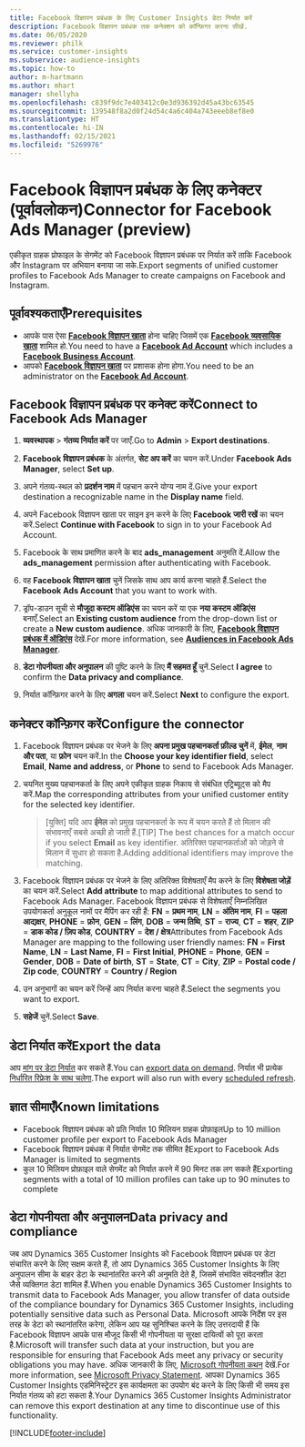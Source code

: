```yaml
---
title: Facebook विज्ञापन प्रबंधक के लिए Customer Insights डेटा निर्यात करें
description: Facebook विज्ञापन प्रबंधक तक कनेक्शन को कॉन्फ़िगर करना सीखें.
ms.date: 06/05/2020
ms.reviewer: philk
ms.service: customer-insights
ms.subservice: audience-insights
ms.topic: how-to
author: m-hartmann
ms.author: mhart
manager: shellyha
ms.openlocfilehash: c839f9dc7e403412c0e3d936392d45a43bc63545
ms.sourcegitcommit: 139548f8a2d0f24d54c4a6c404a743eeeb8ef8e0
ms.translationtype: HT
ms.contentlocale: hi-IN
ms.lasthandoff: 02/15/2021
ms.locfileid: "5269976"
---
```

# <a name="connector-for-facebook-ads-manager-preview"></a><span data-ttu-id="e1088-103">Facebook विज्ञापन प्रबंधक के लिए कनेक्टर (पूर्वावलोकन)</span><span class="sxs-lookup"><span data-stu-id="e1088-103">Connector for Facebook Ads Manager (preview)</span></span>

<span data-ttu-id="e1088-104">एकीकृत ग्राहक प्रोफाइल के सेगमेंट को Facebook विज्ञापन प्रबंधक पर निर्यात करें ताकि Facebook और Instagram पर अभियान बनाया जा सके.</span><span class="sxs-lookup"><span data-stu-id="e1088-104">Export segments of unified customer profiles to Facebook Ads Manager to create campaigns on Facebook and Instagram.</span></span>

## <a name="prerequisites"></a><span data-ttu-id="e1088-105">पूर्वावश्यकताएँ</span><span class="sxs-lookup"><span data-stu-id="e1088-105">Prerequisites</span></span>

- <span data-ttu-id="e1088-106">आपके पास ऐसा [**Facebook विज्ञापन खाता**](https://www.facebook.com/business/learn/lessons/step-by-step-ads-manager-account) होना चाहिए जिसमें एक [**Facebook व्यवसायिक खाता**](https://business.facebook.com/) शामिल हो.</span><span class="sxs-lookup"><span data-stu-id="e1088-106">You need to have a [**Facebook Ad Account**](https://www.facebook.com/business/learn/lessons/step-by-step-ads-manager-account) which includes a [**Facebook Business Account**](https://business.facebook.com/).</span></span>
- <span data-ttu-id="e1088-107">आपको [**Facebook विज्ञापन खाता**](https://www.facebook.com/business/learn/lessons/step-by-step-ads-manager-account) पर प्रशासक होना होगा.</span><span class="sxs-lookup"><span data-stu-id="e1088-107">You need to be an administrator on the [**Facebook Ad Account**](https://www.facebook.com/business/learn/lessons/step-by-step-ads-manager-account).</span></span>

## <a name="connect-to-facebook-ads-manager"></a><span data-ttu-id="e1088-108">Facebook विज्ञापन प्रबंधक पर कनेक्ट करें</span><span class="sxs-lookup"><span data-stu-id="e1088-108">Connect to Facebook Ads Manager</span></span>

1. <span data-ttu-id="e1088-109">**व्यवस्थापक** > **गंतव्य निर्यात करें** पर जाएँ.</span><span class="sxs-lookup"><span data-stu-id="e1088-109">Go to **Admin** > **Export destinations**.</span></span>

1. <span data-ttu-id="e1088-110">**Facebook विज्ञापन प्रबंधक** के अंतर्गत, **सेट अप करें** का चयन करें.</span><span class="sxs-lookup"><span data-stu-id="e1088-110">Under **Facebook Ads Manager**, select **Set up**.</span></span>

1. <span data-ttu-id="e1088-111">अपने गंतव्य-स्थल को **प्रदर्शन नाम** में पहचान करने योग्य नाम दें.</span><span class="sxs-lookup"><span data-stu-id="e1088-111">Give your export destination a recognizable name in the **Display name** field.</span></span>

1. <span data-ttu-id="e1088-112">अपने Facebook विज्ञापन खाता पर साइन इन करने के लिए **Facebook जारी रखें** का चयन करें.</span><span class="sxs-lookup"><span data-stu-id="e1088-112">Select **Continue with Facebook** to sign in to your Facebook Ad Account.</span></span>

1. <span data-ttu-id="e1088-113">Facebook के साथ प्रमाणित करने के बाद **ads_management** अनुमति दें.</span><span class="sxs-lookup"><span data-stu-id="e1088-113">Allow the **ads_management** permission after authenticating with Facebook.</span></span>

1. <span data-ttu-id="e1088-114">वह **Facebook विज्ञापन खाता** चुनें जिसके साथ आप कार्य करना चाहते हैं.</span><span class="sxs-lookup"><span data-stu-id="e1088-114">Select the **Facebook Ads Account** that you want to work with.</span></span>

1. <span data-ttu-id="e1088-115">ड्रॉप-डाउन सूची से **मौजूदा कस्टम ऑडिएंस** का चयन करें या एक **नया कस्टम ऑडिएंस** बनाएँ.</span><span class="sxs-lookup"><span data-stu-id="e1088-115">Select an **Existing custom audience** from the drop-down list or create a **New custom audience**.</span></span> <span data-ttu-id="e1088-116">अधिक जानकारी के लिए, [**Facebook विज्ञापन प्रबंधक में ऑडिएंस**](https://www.facebook.com/business/help/744354708981227?id=2469097953376494) देखें.</span><span class="sxs-lookup"><span data-stu-id="e1088-116">For more information, see [**Audiences in Facebook Ads Manager**](https://www.facebook.com/business/help/744354708981227?id=2469097953376494).</span></span>

1. <span data-ttu-id="e1088-117">**डेटा गोपनीयता और अनुपालन** की पुष्टि करने के लिए **मैं सहमत हूँ** चुनें.</span><span class="sxs-lookup"><span data-stu-id="e1088-117">Select **I agree** to confirm the **Data privacy and compliance**.</span></span>

1. <span data-ttu-id="e1088-118">निर्यात कॉन्फ़िगर करने के लिए **अगला** चयन करें.</span><span class="sxs-lookup"><span data-stu-id="e1088-118">Select **Next** to configure the export.</span></span>

## <a name="configure-the-connector"></a><span data-ttu-id="e1088-119">कनेक्टर कॉन्फ़िगर करें</span><span class="sxs-lookup"><span data-stu-id="e1088-119">Configure the connector</span></span>

1. <span data-ttu-id="e1088-120">Facebook विज्ञापन प्रबंधक पर भेजने के लिए **अपना प्रमुख पहचानकर्ता फ़ील्ड चुनें** में, **ईमेल**, **नाम और पता**, या **फ़ोन** चयन करें.</span><span class="sxs-lookup"><span data-stu-id="e1088-120">In the **Choose your key identifier field**, select **Email**, **Name and address**, or **Phone** to send to Facebook Ads Manager.</span></span>

1. <span data-ttu-id="e1088-121">चयनित मुख्य पहचानकर्ता के लिए अपने एकीकृत ग्राहक निकाय से संबंधित एट्रिब्यूट्स को मैप करें.</span><span class="sxs-lookup"><span data-stu-id="e1088-121">Map the corresponding attributes from your unified customer entity for the selected key identifier.</span></span>
   > <span data-ttu-id="e1088-122">[युक्ति] यदि आप **ईमेल** को प्रमुख पहचानकर्ता के रूप में चयन करते हैं तो मिलान की संभावनाएँ सबसे अच्छी हो जाती हैं.</span><span class="sxs-lookup"><span data-stu-id="e1088-122">[TIP] The best chances for a match occur if you select **Email** as key identifier.</span></span> <span data-ttu-id="e1088-123">अतिरिक्त पहचानकर्ताओं को जोड़ने से मिलान में सुधार हो सकता है.</span><span class="sxs-lookup"><span data-stu-id="e1088-123">Adding additional identifiers may improve the matching.</span></span>

1. <span data-ttu-id="e1088-124">Facebook विज्ञापन प्रबंधक पर भेजने के लिए अतिरिक्त विशेषताएँ मैप करने के लिए **विशेषता जोड़ें** का चयन करें.</span><span class="sxs-lookup"><span data-stu-id="e1088-124">Select **Add attribute** to map additional attributes to send to Facebook Ads Manager.</span></span> <span data-ttu-id="e1088-125">Facebook विज्ञापन प्रबंधक से विशेषताएँ निम्नलिखित उपयोगकर्ता अनुकूल नामों पर मैपिंग कर रही हैं: **FN** = **प्रथम नाम**, **LN** = **अंतिम नाम**, **FI** = **पहला आद्यक्षर**, **PHONE** = **फ़ोन**, **GEN** = **लिंग**, **DOB** = **जन्म तिथि**, **ST** = **राज्य**, **CT** = **शहर**, **ZIP** = **डाक कोड / ज़िप कोड**, **COUNTRY** = **देश / क्षेत्र**</span><span class="sxs-lookup"><span data-stu-id="e1088-125">Attributes from Facebook Ads Manager are mapping to the following user friendly names: **FN** = **First Name**, **LN** = **Last Name**, **FI** = **First Initial**, **PHONE** = **Phone**, **GEN** = **Gender**, **DOB** = **Date of birth**, **ST** = **State**, **CT** = **City**, **ZIP** = **Postal code / Zip code**, **COUNTRY** = **Country / Region**</span></span>

1. <span data-ttu-id="e1088-126">उन अनुभागों का चयन करें जिन्हें आप निर्यात करना चाहते हैं.</span><span class="sxs-lookup"><span data-stu-id="e1088-126">Select the segments you want to export.</span></span>

1. <span data-ttu-id="e1088-127">**सहेजें** चुनें.</span><span class="sxs-lookup"><span data-stu-id="e1088-127">Select **Save**.</span></span>

## <a name="export-the-data"></a><span data-ttu-id="e1088-128">डेटा निर्यात करें</span><span class="sxs-lookup"><span data-stu-id="e1088-128">Export the data</span></span>

<span data-ttu-id="e1088-129">आप [मांग पर डेटा निर्यात](export-destinations.md) कर सकते हैं.</span><span class="sxs-lookup"><span data-stu-id="e1088-129">You can [export data on demand](export-destinations.md).</span></span> <span data-ttu-id="e1088-130">निर्यात भी प्रत्येक [निर्धारित रिफ्रेश के साथ चलेगा](system.md#schedule-tab).</span><span class="sxs-lookup"><span data-stu-id="e1088-130">The export will also run with every [scheduled refresh](system.md#schedule-tab).</span></span>

## <a name="known-limitations"></a><span data-ttu-id="e1088-131">ज्ञात सीमाएँ</span><span class="sxs-lookup"><span data-stu-id="e1088-131">Known limitations</span></span>

- <span data-ttu-id="e1088-132">Facebook विज्ञापन प्रबंधक को प्रति निर्यात 10 मिलियन ग्राहक प्रोफ़ाइल</span><span class="sxs-lookup"><span data-stu-id="e1088-132">Up to 10 million customer profile per export to Facebook Ads Manager</span></span> 
- <span data-ttu-id="e1088-133">Facebook विज्ञापन प्रबंधक में निर्यात सेगमेंट तक सीमित है</span><span class="sxs-lookup"><span data-stu-id="e1088-133">Export to Facebook Ads Manager is limited to segments</span></span>
- <span data-ttu-id="e1088-134">कुल 10 मिलियन प्रोफ़ाइल वाले सेगमेंट को निर्यात करने में 90 मिनट तक लग सकते हैं</span><span class="sxs-lookup"><span data-stu-id="e1088-134">Exporting segments with a total of 10 million profiles can take up to 90 minutes to complete</span></span>

## <a name="data-privacy-and-compliance"></a><span data-ttu-id="e1088-135">डेटा गोपनीयता और अनुपालन</span><span class="sxs-lookup"><span data-stu-id="e1088-135">Data privacy and compliance</span></span>

<span data-ttu-id="e1088-136">जब आप Dynamics 365 Customer Insights को Facebook विज्ञापन प्रबंधक पर डेटा संचारित करने के लिए सक्षम करते हैं, तो आप Dynamics 365 Customer Insights के लिए अनुपालन सीमा के बाहर डेटा के स्थानांतरित करने की अनुमति देते हैं, जिसमें संभावित संवेदनशील डेटा जैसे व्यक्तिगत डेटा शामिल हैं.</span><span class="sxs-lookup"><span data-stu-id="e1088-136">When you enable Dynamics 365 Customer Insights to transmit data to Facebook Ads Manager, you allow transfer of data outside of the compliance boundary for Dynamics 365 Customer Insights, including potentially sensitive data such as Personal Data.</span></span> <span data-ttu-id="e1088-137">Microsoft आपके निर्देश पर इस तरह के डेटा को स्थानांतरित करेगा, लेकिन आप यह सुनिश्चित करने के लिए उत्तरदायी हैं कि Facebook विज्ञापन आपके पास मौजूद किसी भी गोपनीयता या सुरक्षा दायित्वों को पूरा करता है.</span><span class="sxs-lookup"><span data-stu-id="e1088-137">Microsoft will transfer such data at your instruction, but you are responsible for ensuring that Facebook Ads meet any privacy or security obligations you may have.</span></span> <span data-ttu-id="e1088-138">अधिक जानकारी के लिए, [Microsoft गोपनीयता कथन](https://go.microsoft.com/fwlink/?linkid=396732) देखें.</span><span class="sxs-lookup"><span data-stu-id="e1088-138">For more information, see [Microsoft Privacy Statement](https://go.microsoft.com/fwlink/?linkid=396732).</span></span>
<span data-ttu-id="e1088-139">आपका Dynamics 365 Customer Insights एडमिनिस्ट्रेटर इस कार्यक्षमता का उपयोग बंद करने के लिए किसी भी समय इस निर्यात गंतव्य को हटा सकता है.</span><span class="sxs-lookup"><span data-stu-id="e1088-139">Your Dynamics 365 Customer Insights Administrator can remove this export destination at any time to discontinue use of this functionality.</span></span>


[!INCLUDE[footer-include](../includes/footer-banner.md)]